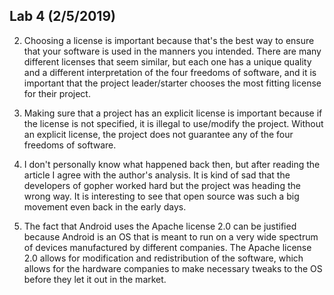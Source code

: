 ## Lab 4 (2/5/2019)

2. Choosing a license is important because that's the best way to ensure that your software is used in the manners you intended. There are many different licenses that seem similar, but each one has a unique quality and a different interpretation of the four freedoms of software, and it is important that the project leader/starter chooses the most fitting license for their project.

3. Making sure that a project has an explicit license is important because if the license is not specified, it is illegal to use/modify the project. Without an explicit license, the project does not guarantee any of the four freedoms of software.

4. I don't personally know what happened back then, but after reading the article I agree with the author's analysis. It is kind of sad that the developers of gopher worked hard but the project was heading the wrong way. It is interesting to see that open source was such a big movement even back in the early days.

5. The fact that Android uses the Apache license 2.0 can be justified because Android is an OS that is meant to run on a very wide spectrum of devices manufactured by different companies. The Apache license 2.0 allows for modification and redistribution of the software, which allows for the hardware companies to make necessary tweaks to the OS before they let it out in the market.
